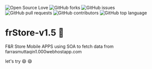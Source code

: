 ![Open Source Love](https://img.shields.io/badge/Open%20Source-%E2%9D%A4-red.svg)
![GitHub forks](https://img.shields.io/github/forks/farrasmuttaqin/frStore-v1.5.svg)
![GitHub issues](https://img.shields.io/github/issues/farrasmuttaqin/frStore-v1.5.svg)
![GitHub pull requests](https://img.shields.io/github/issues-pr/farrasmuttaqin/frStore-v1.5.svg)
![GitHub contributors](https://img.shields.io/github/contributors/farrasmuttaqin/frStore-v1.5.svg)
![GitHub top language](https://img.shields.io/github/languages/top/farrasmuttaqin/frStore-v1.5.svg)


# frStore-v1.5 :iphone:
F&amp;R Store Mobile APPS using SOA to fetch data from farrasmuttaqin1.000webhostapp.com

let's try :smile: :smile:
